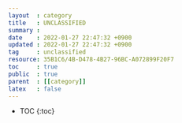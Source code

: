 ```yaml
---
layout  : category
title   : UNCLASSIFIED
summary :
date    : 2022-01-27 22:47:32 +0900
updated : 2022-01-27 22:47:32 +0900
tag     : unclassified
resource: 35B1C6/4B-D478-4B27-96BC-A072899F20F7
toc     : true
public  : true
parent  : [[category]]
latex   : false
---
```

* TOC
{:toc}

